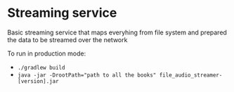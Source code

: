 # Streaming service
Basic streaming service that maps everyhing from file system and prepared the data to be streamed over the network

To run in production mode: 
- `./gradlew build`
- `java -jar -DrootPath="path to all the books" file_audio_streamer-[version].jar`
